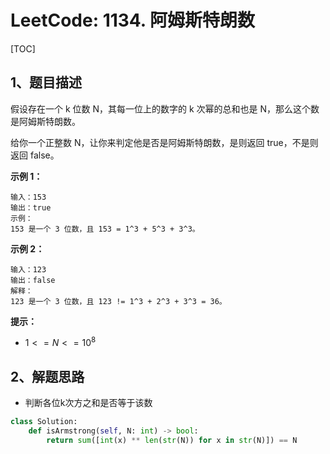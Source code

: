 # LeetCode: 1134. 阿姆斯特朗数

[TOC]

## 1、题目描述

假设存在一个 k 位数 N，其每一位上的数字的 k 次幂的总和也是 N，那么这个数是阿姆斯特朗数。

给你一个正整数 N，让你来判定他是否是阿姆斯特朗数，是则返回 true，不是则返回 false。

 

**示例 1：**

```
输入：153
输出：true
示例： 
153 是一个 3 位数，且 153 = 1^3 + 5^3 + 3^3。
```



**示例 2：**

```
输入：123
输出：false
解释： 
123 是一个 3 位数，且 123 != 1^3 + 2^3 + 3^3 = 36。
```



**提示：**

- $1 <= N <= 10^8$ 

## 2、解题思路

- 判断各位k次方之和是否等于该数

```python
class Solution:
    def isArmstrong(self, N: int) -> bool:
        return sum([int(x) ** len(str(N)) for x in str(N)]) == N
```

